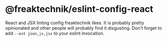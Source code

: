 # @freaktechnik/eslint-config-react

React and JSX linting config freaktechnik likes. It is probably pretty opinionated and other people will probably find it disgusting. Don't forget to add `--ext json,js,jsx` to your eslint invocation.

